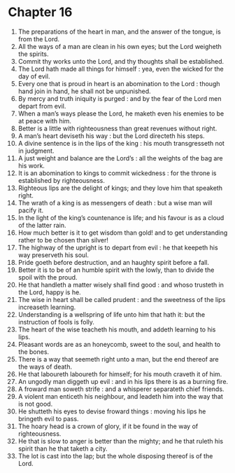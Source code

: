 # Chapter 16

1. The preparations of the heart in man, and the answer of the tongue, is from the Lord.
2. All the ways of a man are clean in his own eyes; but the Lord weigheth the spirits.
3. Commit thy works unto the Lord, and thy thoughts shall be established.
4. The Lord hath made all things for himself : yea, even the wicked for the day of evil.
5. Every one that is proud in heart is an abomination to the Lord : though hand join in hand, he shall not be unpunished.
6. By mercy and truth iniquity is purged : and by the fear of the Lord men depart from evil.
7. When a man’s ways please the Lord, he maketh even his enemies to be at peace with him.
8. Better is a little with righteousness than great revenues without right.
9. A man’s heart deviseth his way : but the Lord directeth his steps.
10. A divine sentence is in the lips of the king : his mouth transgresseth not in judgment.
11. A just weight and balance are the Lord’s : all the weights of the bag are his work.
12. It is an abomination to kings to commit wickedness : for the throne is established by righteousness.
13. Righteous lips are the delight of kings; and they love him that speaketh right.
14. The wrath of a king is as messengers of death : but a wise man will pacify it.
15. In the light of the king’s countenance is life; and his favour is as a cloud of the latter rain.
16. How much better is it to get wisdom than gold! and to get understanding rather to be chosen than silver!
17. The highway of the upright is to depart from evil : he that keepeth his way preserveth his soul.
18. Pride goeth before destruction, and an haughty spirit before a fall.
19. Better it is to be of an humble spirit with the lowly, than to divide the spoil with the proud.
20. He that handleth a matter wisely shall find good : and whoso trusteth in the Lord, happy is he.
21. The wise in heart shall be called prudent : and the sweetness of the lips increaseth learning.
22. Understanding is a wellspring of life unto him that hath it: but the instruction of fools is folly.
23. The heart of the wise teacheth his mouth, and addeth learning to his lips.
24. Pleasant words are as an honeycomb, sweet to the soul, and health to the bones.
25. There is a way that seemeth right unto a man, but the end thereof are the ways of death.
26. He that laboureth laboureth for himself; for his mouth craveth it of him.
27. An ungodly man diggeth up evil : and in his lips there is as a burning fire.
28. A froward man soweth strife : and a whisperer separateth chief friends.
29. A violent man enticeth his neighbour, and leadeth him into the way that is not good.
30. He shutteth his eyes to devise froward things : moving his lips he bringeth evil to pass.
31. The hoary head is a crown of glory, if it be found in the way of righteousness.
32. He that is slow to anger is better than the mighty; and he that ruleth his spirit than he that taketh a city.
33. The lot is cast into the lap; but the whole disposing thereof is of the Lord.

